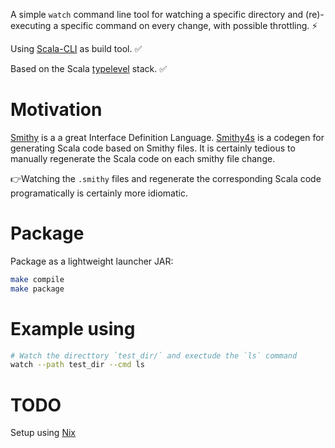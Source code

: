 A simple `watch` command line tool for watching a specific directory and 
(re)-executing a specific command on every change, with possible throttling. ⚡

Using [Scala-CLI](https://scala-cli.virtuslab.org/) as build tool. ✅

Based on the Scala  [typelevel](https://typelevel.org/) stack. ✅

# Motivation
[Smithy](https://smithy.io/2.0/index.html) is a a great Interface Definition Language. [Smithy4s](https://disneystreaming.github.io/smithy4s/) is a codegen for generating Scala code based on Smithy files.
It is certainly tedious to manually regenerate the Scala code on each smithy file change.

👉Watching the `.smithy` files and regenerate the corresponding Scala code programatically is certainly more idiomatic.

# Package 
Package as a lightweight launcher JAR:
```bash
make compile 
make package
```

# Example using 
```bash
# Watch the directtory `test_dir/` and exectude the `ls` command
watch --path test_dir --cmd ls
```
# TODO
Setup using [Nix](https://nixos.org/)
